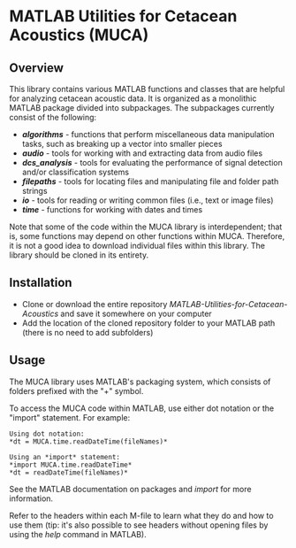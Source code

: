 # MATLAB Utilities for Cetacean Acoustics (MUCA)


## Overview
This library contains various MATLAB functions and classes that are helpful for analyzing cetacean acoustic data. It is organized as a monolithic MATLAB package divided into subpackages. The subpackages currently consist of the following:

- ***algorithms*** - functions that perform miscellaneous data manipulation tasks, such as breaking up a vector into smaller pieces
- ***audio*** - tools for working with and extracting data from audio files
- ***dcs_analysis*** - tools for evaluating the performance of signal detection and/or classification systems
- ***filepaths*** - tools for locating files and manipulating file and folder path strings
- ***io*** - tools for reading or writing common files (i.e., text or image files)
- ***time*** - functions for working with dates and times

Note that some of the code within the MUCA library is interdependent; that is, some functions may depend on other functions within MUCA. Therefore, it is not a good idea to download individual files within this library. The library should be cloned in its entirety.


## Installation
- Clone or download the entire repository *MATLAB-Utilities-for-Cetacean-Acoustics* and save it somewhere on your computer
- Add the location of the cloned repository folder to your MATLAB path (there is no need to add subfolders)


## Usage
The MUCA library uses MATLAB's packaging system, which consists of folders prefixed with the "+" symbol.

To access the MUCA code within MATLAB, use either dot notation or the "import" statement. For example:

	Using dot notation:
	*dt = MUCA.time.readDateTime(fileNames)*
	
	Using an *import* statement:
	*import MUCA.time.readDateTime*
	*dt = readDateTime(fileNames)*
	
See the MATLAB documentation on packages and *import* for more information.

Refer to the headers within each M-file to learn what they do and how to use them (tip: it's also possible to see headers without opening files by using the *help* command in MATLAB).